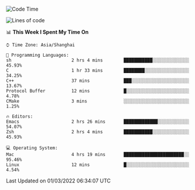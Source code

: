 <!--START_SECTION:waka-->
![Code Time](http://img.shields.io/badge/Code%20Time-628%20hrs%2011%20mins-blue)

![Lines of code](https://img.shields.io/badge/From%20Hello%20World%20I%27ve%20Written-22%20Thousand%20lines%20of%20code-blue)

📊 **This Week I Spent My Time On** 

```text
⌚︎ Time Zone: Asia/Shanghai

💬 Programming Languages: 
sh                       2 hrs 4 mins        ███████████░░░░░░░░░░░░░░   45.93% 
C                        1 hr 33 mins        ████████░░░░░░░░░░░░░░░░░   34.25% 
C++                      37 mins             ███░░░░░░░░░░░░░░░░░░░░░░   13.67% 
Protocol Buffer          12 mins             █░░░░░░░░░░░░░░░░░░░░░░░░   4.78% 
CMake                    3 mins              ░░░░░░░░░░░░░░░░░░░░░░░░░   1.25%

🔥 Editors: 
Emacs                    2 hrs 26 mins       █████████████░░░░░░░░░░░░   54.07% 
Zsh                      2 hrs 4 mins        ███████████░░░░░░░░░░░░░░   45.93%

💻 Operating System: 
Mac                      4 hrs 19 mins       ███████████████████████░░   95.46% 
Linux                    12 mins             █░░░░░░░░░░░░░░░░░░░░░░░░   4.54%

```


 Last Updated on 01/03/2022 06:34:07 UTC
<!--END_SECTION:waka-->
